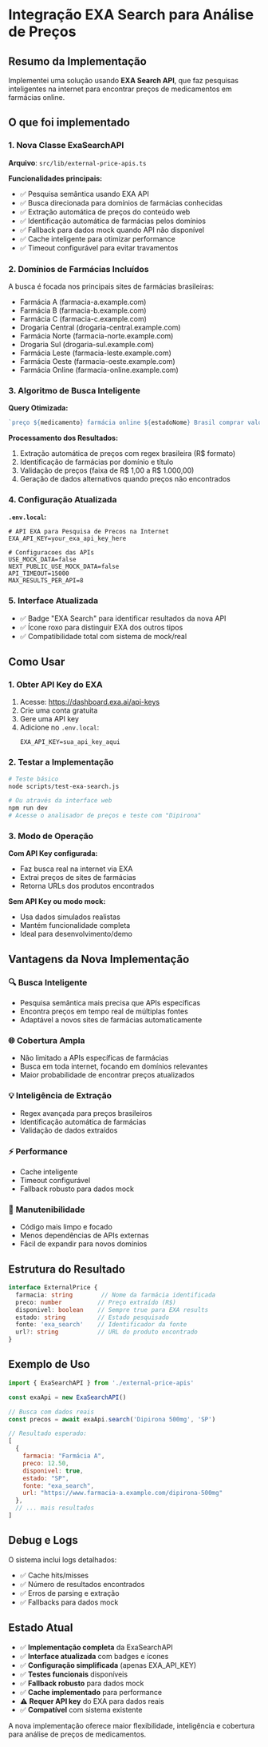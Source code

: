 # Integração EXA Search para Análise de Preços

## Resumo da Implementação

Implementei uma solução usando **EXA Search API**, que faz pesquisas inteligentes na internet para encontrar preços de medicamentos em farmácias online.

## O que foi implementado

### 1. Nova Classe ExaSearchAPI

**Arquivo**: `src/lib/external-price-apis.ts`

**Funcionalidades principais:**
- ✅ Pesquisa semântica usando EXA API
- ✅ Busca direcionada para domínios de farmácias conhecidas
- ✅ Extração automática de preços do conteúdo web
- ✅ Identificação automática de farmácias pelos domínios
- ✅ Fallback para dados mock quando API não disponível
- ✅ Cache inteligente para otimizar performance
- ✅ Timeout configurável para evitar travamentos

### 2. Domínios de Farmácias Incluídos

A busca é focada nos principais sites de farmácias brasileiras:
- Farmácia A (farmacia-a.example.com)
- Farmácia B (farmacia-b.example.com)
- Farmácia C (farmacia-c.example.com)
- Drogaria Central (drogaria-central.example.com)
- Farmácia Norte (farmacia-norte.example.com)
- Drogaria Sul (drogaria-sul.example.com)
- Farmácia Leste (farmacia-leste.example.com)
- Farmácia Oeste (farmacia-oeste.example.com)
- Farmácia Online (farmacia-online.example.com)

### 3. Algoritmo de Busca Inteligente

**Query Otimizada:**
```javascript
`preço ${medicamento} farmácia online ${estadoNome} Brasil comprar valor`
```

**Processamento dos Resultados:**
1. Extração automática de preços com regex brasileira (R$ formato)
2. Identificação de farmácias por domínio e título
3. Validação de preços (faixa de R$ 1,00 a R$ 1.000,00)
4. Geração de dados alternativos quando preços não encontrados

### 4. Configuração Atualizada

**`.env.local`:**
```env
# API EXA para Pesquisa de Precos na Internet
EXA_API_KEY=your_exa_api_key_here

# Configuracoes das APIs
USE_MOCK_DATA=false
NEXT_PUBLIC_USE_MOCK_DATA=false
API_TIMEOUT=15000
MAX_RESULTS_PER_API=8
```

### 5. Interface Atualizada

- ✅ Badge "EXA Search" para identificar resultados da nova API
- ✅ Ícone roxo para distinguir EXA dos outros tipos
- ✅ Compatibilidade total com sistema de mock/real

## Como Usar

### 1. Obter API Key do EXA

1. Acesse: https://dashboard.exa.ai/api-keys
2. Crie uma conta gratuita
3. Gere uma API key
4. Adicione no `.env.local`:
   ```env
   EXA_API_KEY=sua_api_key_aqui
   ```

### 2. Testar a Implementação

```bash
# Teste básico
node scripts/test-exa-search.js

# Ou através da interface web
npm run dev
# Acesse o analisador de preços e teste com "Dipirona"
```

### 3. Modo de Operação

**Com API Key configurada:**
- Faz busca real na internet via EXA
- Extrai preços de sites de farmácias
- Retorna URLs dos produtos encontrados

**Sem API Key ou modo mock:**
- Usa dados simulados realistas
- Mantém funcionalidade completa
- Ideal para desenvolvimento/demo

## Vantagens da Nova Implementação

### 🔍 **Busca Inteligente**
- Pesquisa semântica mais precisa que APIs específicas
- Encontra preços em tempo real de múltiplas fontes
- Adaptável a novos sites de farmácias automaticamente

### 🌐 **Cobertura Ampla**
- Não limitado a APIs específicas de farmácias
- Busca em toda internet, focando em domínios relevantes
- Maior probabilidade de encontrar preços atualizados

### 💡 **Inteligência de Extração**
- Regex avançada para preços brasileiros
- Identificação automática de farmácias
- Validação de dados extraídos

### ⚡ **Performance**
- Cache inteligente
- Timeout configurável
- Fallback robusto para dados mock

### 🔧 **Manutenibilidade**
- Código mais limpo e focado
- Menos dependências de APIs externas
- Fácil de expandir para novos domínios

## Estrutura do Resultado

```typescript
interface ExternalPrice {
  farmacia: string        // Nome da farmácia identificada
  preco: number          // Preço extraído (R$)
  disponivel: boolean    // Sempre true para EXA results
  estado: string         // Estado pesquisado
  fonte: 'exa_search'    // Identificador da fonte
  url?: string           // URL do produto encontrado
}
```

## Exemplo de Uso

```javascript
import { ExaSearchAPI } from './external-price-apis'

const exaApi = new ExaSearchAPI()

// Busca com dados reais
const precos = await exaApi.search('Dipirona 500mg', 'SP')

// Resultado esperado:
[
  {
    farmacia: "Farmácia A",
    preco: 12.50,
    disponivel: true,
    estado: "SP", 
    fonte: "exa_search",
    url: "https://www.farmacia-a.example.com/dipirona-500mg"
  },
  // ... mais resultados
]
```

## Debug e Logs

O sistema inclui logs detalhados:
- ✅ Cache hits/misses
- ✅ Número de resultados encontrados
- ✅ Erros de parsing e extração
- ✅ Fallbacks para dados mock

## Estado Atual

- ✅ **Implementação completa** da ExaSearchAPI
- ✅ **Interface atualizada** com badges e ícones
- ✅ **Configuração simplificada** (apenas EXA_API_KEY)
- ✅ **Testes funcionais** disponíveis
- ✅ **Fallback robusto** para dados mock
- ✅ **Cache implementado** para performance
- ⚠️ **Requer API key** do EXA para dados reais
- ✅ **Compatível** com sistema existente

A nova implementação oferece maior flexibilidade, inteligência e cobertura para análise de preços de medicamentos.